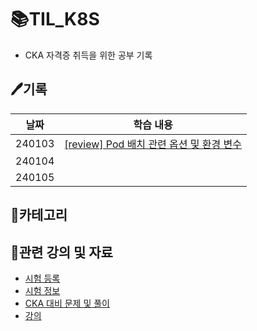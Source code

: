 # 📚TIL_K8S
- CKA 자격증 취득을 위한 공부 기록

## 🖊️기록
|날짜|학습 내용|
|---|---|
|240103|[[review] Pod 배치 관련 옵션 및 환경 변수](https://github.com/heewon00/TIL_K8S/blob/main/review/Pod%20%EB%B0%B0%EC%B9%98%20%EA%B4%80%EB%A0%A8%20%EC%98%B5%EC%85%98%20%EB%B0%8F%20%ED%99%98%EA%B2%BD%20%EB%B3%80%EC%88%98.md)|
|240104||
|240105||

## 📝카테고리


## 🔗관련 강의 및 자료
- [시험 등록](https://trainingportal.linuxfoundation.org/learn/dashboard/) <br>
- [시험 정보](https://velog.io/@jkseo50/Kubernetes-CKA-Certified-Kubernetes-Administrator-취득-후기) <br>
- [CKA 대비 문제 및 풀이](https://junior-developer.tistory.com/97) <br>
- [강의](https://www.udemy.com/course/certified-kubernetes-administrator-with-practice-tests/) <br>

